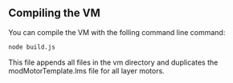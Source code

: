 ## Compiling the VM

You can compile the VM with the folling command line command:
```bash
node build.js
```

This file appends all files in the vm directory and duplicates the modMotorTemplate.lms file for all layer motors.
